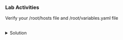 ### Lab Activities
Verify your /root/hosts file and /root/variables.yaml file


<br>
<details>
<summary>Solution</summary>

```plain
cat /root/hosts
```{{exec}}

```plain
cat /root/variables.yaml
```{{exec}}

Run the Playbook to see the output (This should break)
```plain
ansible-playbook variables.yaml
```{{exec}}

Run the Playbook again and give the correct variables to see it exectue correctly
```plain
ansible-playbook variables.yaml --extra-vars "username=scott password=secure"
```{{exec}}


</details>